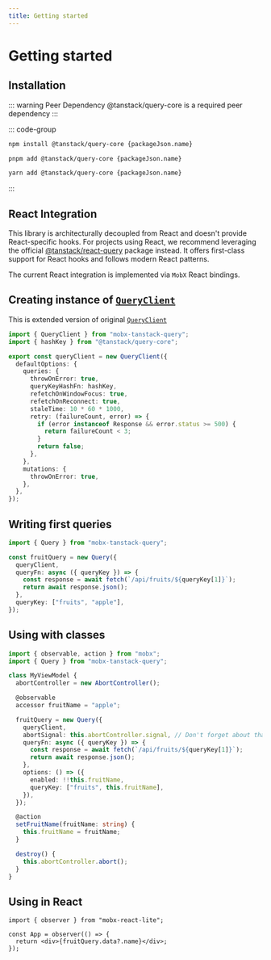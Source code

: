 ```yaml
---
title: Getting started
---
```


# Getting started

## Installation

::: warning Peer Dependency
@tanstack/query-core is a required peer dependency
:::

::: code-group

```bash [npm]
npm install @tanstack/query-core {packageJson.name}
```

```bash [pnpm]
pnpm add @tanstack/query-core {packageJson.name}
```

```bash [yarn]
yarn add @tanstack/query-core {packageJson.name}
```

:::

## React Integration

This library is architecturally decoupled from React and doesn't provide React-specific hooks.
For projects using React, we recommend leveraging the official [@tanstack/react-query](https://npmjs.com/package/@tanstack/react-query) package instead.
It offers first-class support for React hooks and follows modern React patterns.

The current React integration is implemented via `MobX` React bindings.

## Creating instance of [`QueryClient`](/api/QueryClient)

This is extended version of original [`QueryClient`](https://tanstack.com/query/v5/docs/reference/QueryClient)

```ts
import { QueryClient } from "mobx-tanstack-query";
import { hashKey } from "@tanstack/query-core";

export const queryClient = new QueryClient({
  defaultOptions: {
    queries: {
      throwOnError: true,
      queryKeyHashFn: hashKey,
      refetchOnWindowFocus: true,
      refetchOnReconnect: true,
      staleTime: 10 * 60 * 1000,
      retry: (failureCount, error) => {
        if (error instanceof Response && error.status >= 500) {
          return failureCount < 3;
        }
        return false;
      },
    },
    mutations: {
      throwOnError: true,
    },
  },
});
```

## Writing first queries

```ts
import { Query } from "mobx-tanstack-query";

const fruitQuery = new Query({
  queryClient,
  queryFn: async ({ queryKey }) => {
    const response = await fetch(`/api/fruits/${queryKey[1]}`);
    return await response.json();
  },
  queryKey: ["fruits", "apple"],
});
```

## Using with classes

```ts
import { observable, action } from "mobx";
import { Query } from "mobx-tanstack-query";

class MyViewModel {
  abortController = new AbortController();

  @observable
  accessor fruitName = "apple";

  fruitQuery = new Query({
    queryClient,
    abortSignal: this.abortController.signal, // Don't forget about that!
    queryFn: async ({ queryKey }) => {
      const response = await fetch(`/api/fruits/${queryKey[1]}`);
      return await response.json();
    },
    options: () => ({
      enabled: !!this.fruitName,
      queryKey: ["fruits", this.fruitName],
    }),
  });

  @action
  setFruitName(fruitName: string) {
    this.fruitName = fruitName;
  }

  destroy() {
    this.abortController.abort();
  }
}
```

## Using in React

```tsx
import { observer } from "mobx-react-lite";

const App = observer(() => {
  return <div>{fruitQuery.data?.name}</div>;
});
```
